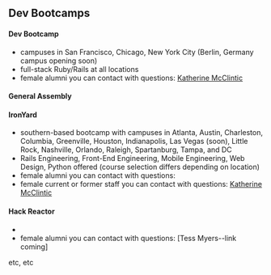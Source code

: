 ## Dev Bootcamps

#### Dev Bootcamp
* campuses in San Francisco, Chicago, New York City (Berlin, Germany campus opening soon)
* full-stack Ruby/Rails at all locations
* female alumni you can contact with questions: [Katherine McClintic](kdmcclin@gmail.com)

#### General Assembly

#### IronYard
* southern-based bootcamp with campuses in Atlanta, Austin, Charleston, Columbia, Greenville, Houston, Indianapolis, Las Vegas (soon), Little Rock, Nashville, Orlando, Raleigh, Spartanburg, Tampa, and DC
* Rails Engineering, Front-End Engineering, Mobile Engineering, Web Design, Python offered (course selection differs depending on location)
* female alumni you can contact with questions:
* female current or former staff you can contact with questions: [Katherine McClintic](kdmcclin@gmail.com)

#### Hack Reactor
* 
* female alumni you can contact with questions: [Tess Myers--link coming]  

etc, etc
